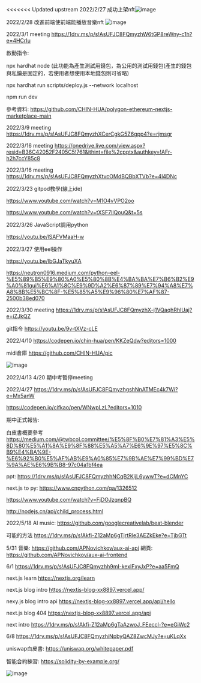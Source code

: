 

<<<<<<< Updated upstream
2022/2/27 成功上架nft![image](https://user-images.githubusercontent.com/72617049/155887530-508871a5-4a72-4468-99fc-98d3dbce681f.png)

2022/2/28 改進前端使前端能播放音樂nft
![image](https://user-images.githubusercontent.com/72617049/155949643-7ecc7cce-1b00-438e-b225-6adadbd0ec5f.png)

2022/3/1 meeting https://1drv.ms/p/s!AsUFJC8FQmyzhW6tGP8reWny-c1h?e=4HCrIu

啟動指令:

npx hardhat node (此功能為產生測試用錢包，為公用的測試用錢包(產生的錢包與私鑰是固定的，若使用者想使用本地錢包則可省略)

npx hardhat run scripts/deploy.js --network localhost

npm run dev

參考資料: https://github.com/CHIN-HUA/polygon-ethereum-nextjs-marketplace-main

2022/3/9 meeting https://1drv.ms/p/s!AsUFJC8FQmyzhXCerCgkG5Z6gpp4?e=rjmsgr

2022/3/16 meeting https://onedrive.live.com/view.aspx?resid=B36C42052F2405C5!761&ithint=file%2cpptx&authkey=!AFr-h2h7ccY85c8

2022/3/16 meeting https://1drv.ms/p/s!AsUFJC8FQmyzhXtvcOMdBQBbXTVb?e=4l4DNc

2022/3/23 gitpod教學(線上ide) 

https://www.youtube.com/watch?v=M1O4vVPO2oo

https://www.youtube.com/watch?v=tXSF7lIQouQ&t=5s

2022/3/26 JavaScript調用python

https://youtu.be/lSAFVMaaH-w



2022/3/27 使用eel操作

https://youtu.be/IbGJaTkyuXA

https://neutron0916.medium.com/python-eel-%E5%89%B5%E9%80%A0%E5%80%8B%E4%BA%BA%E7%B6%B2%E9%A0%81gui%E6%A1%8C%E9%9D%A2%E6%87%89%E7%94%A8%E7%A8%8B%E5%BC%8F-%E5%85%A5%E9%96%80%E7%AF%87-2500b38ed070

2022/3/30 meeting
https://1drv.ms/p/s!AsUFJC8FQmyzhX-j1VQaqhRhlUaj?e=iZJkQZ

git指令
https://youtu.be/9v-tXVz-cLE

2022/4/10 
https://codepen.io/chin-hua/pen/KKZeQdw?editors=1000

midi倉庫 
https://github.com/CHIN-HUA/pic


![image](https://user-images.githubusercontent.com/72617049/162625263-a1151f91-fe0c-400b-9678-ca822869184f.png)

2022/4/13 4/20 期中考暫停meeting

2022/4/27
https://1drv.ms/p/s!AsUFJC8FQmyzhgshNnATMEc4k7Wi?e=Mx5anW

https://codepen.io/cifkao/pen/WNwpLzL?editors=1010

期中正式報告:

白皮書概要參考 https://medium.com/@twbcol.committee/%E5%8F%B0%E7%81%A3%E5%8D%80%E5%A1%8A%E9%8F%88%E5%A5%A7%E6%9E%97%E5%8C%B9%E4%BA%9E-%E6%92%B0%E5%AF%AB%E9%A0%85%E7%9B%AE%E7%99%BD%E7%9A%AE%E6%9B%B8-97c04a1bf4ea

ppt: https://1drv.ms/p/s!AsUFJC8FQmyzhhNCqB2KijL6ywwT?e=dCMnYC

next.js to py:
https://www.cnpython.com/qa/1326512

https://www.youtube.com/watch?v=FjDOJzqnpBQ

http://nodejs.cn/api/child_process.html



2022/5/18 AI music: 
https://github.com/googlecreativelab/beat-blender

可能的方法
https://1drv.ms/p/s!Akfi-Z12aMp6gTjrtRle3AEZkEke?e=TjbGTt

5/31 
音樂: https://github.com/APNovichkov/aux-ai-api
網頁: https://github.com/APNovichkov/aux-ai-frontend

6/1 https://1drv.ms/p/s!AsUFJC8FQmyzhh9mI-kexlFxyJxP?e=aa5FmQ

next.js learn https://nextjs.org/learn

next.js blog intro https://nextjs-blog-xx8897.vercel.app/

nexy.js blog intro api https://nextjs-blog-xx8897.vercel.app/api/hello

next.js blog 404 https://nextjs-blog-xx8897.vercel.app/api

next intro https://1drv.ms/p/s!Akfi-Z12aMp6gTaAzwoJ_FEeccl-?e=eGiWc2

6/8 https://1drv.ms/p/s!AsUFJC8FQmyzhiNpbyQAZ8ZwcMJy?e=uKLqXx

uniswap白皮書: 
https://uniswap.org/whitepaper.pdf

智能合約練習:
https://solidity-by-example.org/

![image](https://user-images.githubusercontent.com/72617049/174943282-6e41bae6-2f4e-4690-9edf-cbe519e942c5.png)

